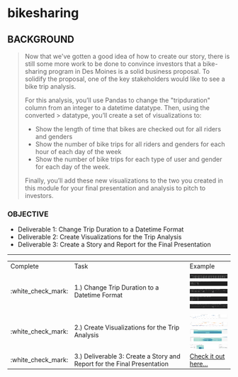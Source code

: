 # bikesharing

## BACKGROUND


> Now that we've gotten a good idea of how to create our story, there is still some more work to be done to convince investors that a bike-sharing program in Des Moines is a solid business proposal. To solidify the proposal, one of the key stakeholders would like to see a bike trip analysis.
> 
> For this analysis, you’ll use Pandas to change the "tripduration" column from an integer to a datetime datatype. Then, using the converted > datatype, you’ll create a set of visualizations to:
> 
> - Show the length of time that bikes are checked out for all riders and genders
> - Show the number of bike trips for all riders and genders for each hour of each day of the week
> - Show the number of bike trips for each type of user and gender for each day of the week.
> 
> Finally, you’ll add these new visualizations to the two you created in this module for your final presentation and analysis to pitch to investors.

### OBJECTIVE

- Deliverable 1: Change Trip Duration to a Datetime Format
- Deliverable 2: Create Visualizations for the Trip Analysis
- Deliverable 3: Create a Story and Report for the Final Presentation

---

<table>
  <tr>
    <td>Complete</td>
    <td>Task</td>
    <td>Example</td>
  </tr>
  <tr>
    <td> :white_check_mark: </td>
    <td style="height:10px;"> 1.) Change Trip Duration to a Datetime Format</td>
    <td style="height:10px;">
      <img src="https://github.com/jcaraway-na/bikesharing/blob/main/resources/create_original_df.png" width=100% height=100%>
      <img src="https://github.com/jcaraway-na/bikesharing/blob/main/resources/check_df_types.png" width=100% height=100%>
      <img src="https://github.com/jcaraway-na/bikesharing/blob/main/resources/convert_tripduration_type.png" width=100% height=100%>
      <img src="https://github.com/jcaraway-na/bikesharing/blob/main/resources/check_new_df_types.png" width=100% height=100%>
      <img src="https://github.com/jcaraway-na/bikesharing/blob/main/resources/export_df_to_new_csv.png" width=100% height=100%>
    </td>
  </tr>
  <tr>
    <td> :white_check_mark: </td>
    <td style="height:10px;"> 2.) Create Visualizations for the Trip Analysis</td>
    <td style="height:10px;">
      <img src="https://github.com/jcaraway-na/bikesharing/blob/main/resources/checkout_times_for_users.png" width=100% height=100%>
      <img src="https://github.com/jcaraway-na/bikesharing/blob/main/resources/checkout_times_for_users_gender.png" width=100% height=100%>
      <img src="https://github.com/jcaraway-na/bikesharing/blob/main/resources/trips_by_weekday.png" width=100% height=100%>
      <img src="https://github.com/jcaraway-na/bikesharing/blob/main/resources/trips_by_weekday_gender.png" width=100% height=100%>
      <img src="https://github.com/jcaraway-na/bikesharing/blob/main/resources/user_trips_by_gender_by_weekday.png" width=100% height=100%>
    </td>
  </tr>
  <tr>
    <td> :white_check_mark: </td>
    <td> 3.) Deliverable 3: Create a Story and Report for the Final Presentation</td>
    <td><a href="https://public.tableau.com/app/profile/jennings3722/viz/Book1_16643000597630/Story1?publish=yes">Check it out here...</a></td>
  </tr>
</table>
